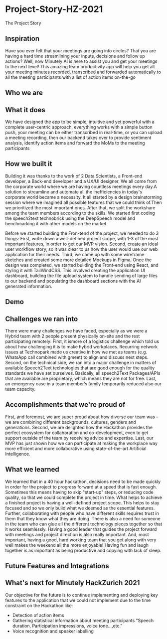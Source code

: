 # Project-Story-HZ-2021
The Project Story
## Inspiration
Have you ever felt that your meetings are going into circles? That you are having a hard time streamlining your inputs, decisions and follow up actions? Well, now Minutely AI is here to assist you and get your meetings to the next level! This amazing team productivity app will help you get all your meeting minutes recorded, transcribed and forwarded automatically to all the meeting participants with a list of action items on-the-go

## Who we are

## What it does
We have designed the app to be simple, intuitive and yet powerful with a complete user-centric approach, everything works with a simple button push, your meeting can be either transcribed in real-time, or you can upload a meeting recording, then our backend takes over to provide sentiment analysis, identify action items and forward the MoMs to the meeting participants
 
## How we built it
Building it was thanks to the work of 2 Data Scientists, a Front-end developer, a Back-end developer and a UX/UI designer. We all come from the corporate world where we are having countless meetings every day.A solution to streamline and automate all the inefficiencies in today's corporate world became a necessity. It all started by a design brainstorming session where we imagined all possible features that we could think of.Then we prioritized the most important ones. After that, we split the workshare among the team members according to the skills. We started first coding the speech2text technobrick using the DeepSpeech model and benchmarking it with other models on the market.

Before we started building the Fron-tend of the project, we needed to do 3 things: First, write down a well-defined project scope, with 1-3 of the most important features, in order to get our MVP vision. Second, create an ideal user workflow story, so it was clear to us how the user would use our web application for their needs. Third, we came up with some wireframe sketches and created some more detailed Mockups in Figma. Once the design was completed, we started building the Front-end using React, and styling it with TailWindCSS. This involved creating the application UI dashboard, building the file upload system to handle sending of large files to our backend and populating the dashboard sections with the AI generated information.


## Demo 

## Challenges we ran into
There were many challenges we have faced, especially as we were a Hybrid team with 2 people present physically on-site and the rest participating remotely:
First, it ismore of a logistics challenge which told us about how challenging it is to make hybrid workplaces. Recurring network issues at Technopark made us creative in how we met as teams (e.g. WhatsApp call combined with gmeet) to align and discuss next steps.
Second, on the technical side, we ran into a major challenge in matters of available Speech2Text technologies that are good enough for the quality standards we have set ourselves. Basically, all speech2Text Packages/APIs that are available are proprietary, which means they are not for free.
Last, an emergency case in a team member’s family temporarily reduced also our team capacity.

## Accomplishments that we're proud of
First, and foremost, we are super proud about how diverse our team was – we are combining different backgrounds, cultures, genders and generations. 
Second, we are delighted how the Hackathon provides the perfect ecosystem for collaboration and co-development, even to get support outside of the team by receiving advice and expertise. 
Last, our MVP has just shown how we can participate at making the workplace way more efficient and more collaborative using state-of-the-art Artificial Intelligence.

## What we learned
We learned that in a 40 hour hackathon, decisions need to be made quickly in order for the project to progress forward at a speed that is fast enough. Sometimes this means having to skip "start-up" steps, or reducing code quality, so that we could complete the project in time. What helps to achieve a finished project is having a well-defined project scope. This  helps to stay focused and so we only build what we deemed as the essential features. Further, collaborating with people who have different skills requires trust in them that they know what they are doing. There is also a need for someone in the team who can glue all the different technology pieces together so that it works seamlessly. Having a good leader that guides the project forward with meetings and project direction is also really important. And, most important, having a good, hard working team that you get along with very well makes the weekend all the more enjoyable! Having fun and laugh together is as important as being productive and copying with lack of sleep.

## Future Features and Integrations

## What's next for Minutely HackZurich 2021
Our objective for the future is to continue implementing and deploying key features to the application that we could not implement due to the time constraint on the Hackathon like:
- Detection of action items
- Gathering statistical information about meeting participants "Speech duration, Participation impressions, voice tone...,etc."
- Voice recognition and speaker labelling
